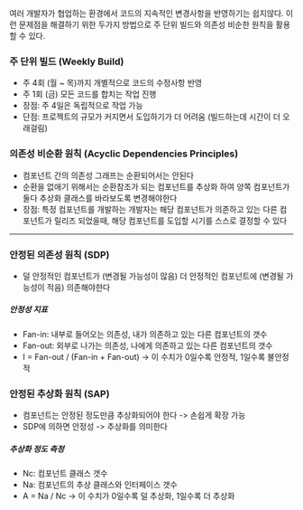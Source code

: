 여러 개발자가 협업하는 환경에서 코드의 지속적인 변경사항을 반영하기는 쉽지않다.
이런 문제점을 해결하기 위한 두가지 방법으로 주 단위 빌드와 의존성 비순한 원칙을 활용할 수 있다.

### 주 단위 빌드 (Weekly Build)
- 주 4회 (월 ~ 목)까지 개별적으로 코드의 수정사항 반영
- 주 1회 (금) 모든 코드를 합치는 작업 진행
- 장점: 주 4일은 독립적으로 작업 가능
- 단점: 프로젝트의 규모가 커지면서 도입하기가 더 어려움 (빌드하는데 시간이 더 오래걸림)

### 의존성 비순환 원칙 (Acyclic Dependencies Principles)
- 컴포넌트 간의 의존성 그래프는 순환되어서는 안된다
- 순환을 없애기 위해서는 순환참조가 되는 컴포넌트를 추상화 하여 양쪽 컴포넌트가 둘다 추상화 클래스를 바라보도록 변경해야한다
- 장점: 특정 컴포넌트를 개발하는 개발자는 해당 컴포넌트가 의존하고 있는 다른 컴포넌트가 릴리즈 되었을때, 해당 컴포넌트를 도입할 시기를 스스로 결정할 수 있다


<hr>

### 안정된 의존성 원칙 (SDP)
- 덜 안정적인 컴포넌트가 (변경될 가능성이 많음) 더 안정적인 컴포넌트에 (변경될 가능성이 적음) 의존해야한다

##### 안정성 지표
- Fan-in: 내부로 들어오는 의존성, 내가 의존하고 있는 다른 컴포넌트의 갯수
- Fan-out: 외부로 나가는 의존성, 나에게 의존하고 있는 다른 컴포넌트의 갯수
- I = Fan-out / (Fan-in + Fan-out) -> 이 수치가 0일수록 안정적, 1일수록 불안정적

### 안정된 추상화 원칙 (SAP)
- 컴포넌트는 안정된 정도만큼 추상화되어야 한다 -> 손쉽게 확장 가능
- SDP에 의하면 안정성 -> 추상화를 의미한다 

##### 추상화 정도 측정
- Nc: 컴포넌트 클래스 갯수
- Na: 컴포넌트의 추상 클래스와 인터페이스 갯수
- A = Na / Nc -> 이 수치가 0일수록 덜 추상화, 1일수록 더 추상화